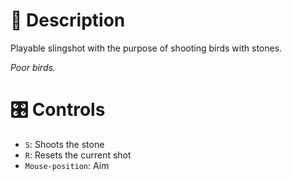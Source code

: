 <h1>📜 Description</h1>

Playable slingshot with the purpose of shooting birds with stones.

_Poor birds._



<h1>🎛 Controls</h1>

- `S`: Shoots the stone
- `R`: Resets the current shot
- `Mouse-position`: Aim